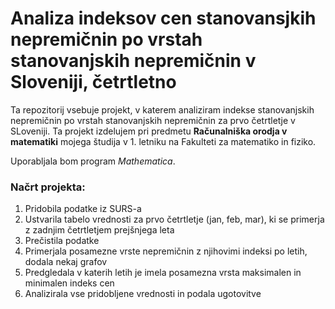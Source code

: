 # Analiza indeksov cen stanovansjkih nepremičnin po vrstah stanovanjskih nepremičnin v Sloveniji, četrtletno

Ta repozitorij vsebuje projekt, v katerem analiziram indekse stanovanjskih nepremičnin po vrstah stanovanjskih nepremičnin za prvo četrtletje v SLoveniji. Ta projekt izdelujem pri predmetu **Računalniška orodja v matematiki** mojega študija v 1. letniku na Fakulteti za matematiko in fiziko. 

Uporabljala bom program *Mathematica*.

### Načrt projekta:

1. Pridobila podatke iz SURS-a
2. Ustvarila tabelo vrednosti za prvo četrtletje (jan, feb, mar), ki se primerja z zadnjim četrtletjem prejšnjega leta
3. Prečistila podatke
4. Primerjala posamezne vrste nepremičnin z njihovimi indeksi po letih, dodala nekaj grafov
5. Predgledala v katerih letih je imela posamezna vrsta maksimalen in minimalen indeks cen
6. Analizirala vse pridobljene vrednosti in podala ugotovitve

